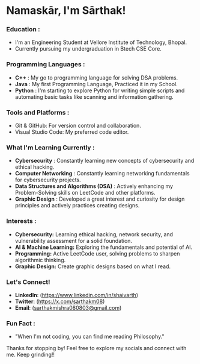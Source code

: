 # Namaskār, I'm Sārthak!  

### Education :
- I'm an Engineering Student at Vellore Institute of Technology, Bhopal.
- Currently pursuing my undergraduation in Btech CSE Core.
  
### Programming Languages : 
  - **C++** : My go to programming language for solving DSA problems.
  - **Java** : My first Programming Language, Practiced it in my School.
  - **Python** : I'm starting to explore Python for writing simple scripts
    and automating basic tasks like scanning and information gathering.

### Tools and Platforms :
  - Git & GitHub: For version control and collaboration.
  - Visual Studio Code: My preferred code editor.

### What I'm Learning Currently :
- **Cybersecurity** : Constantly learning new concepts of cybersecurity and ethical hacking.
- **Computer Networking** : Constantly learning networking fundamentals for cybersecurity projects.
- **Data Structures and Algorithms (DSA)** : Actively enhancing my Problem-Solving skills on LeetCode and other platforms.
- **Graphic Design** : Developed a great interest and curiosity for design principles and actively practices creating designs.

### Interests :
- **Cybersecurity:** Learning ethical hacking, network security, and vulnerability assessment for a solid foundation.
- **AI & Machine Learning:** Exploring the fundamentals and potential of AI.
- **Programming:** Active LeetCode user, solving problems to sharpen algorithmic thinking.
- **Graphic Design:** Create graphic designs based on what I read.
  
### Let's Connect!
- **LinkedIn**: (https://www.linkedin.com/in/shaivarth)
- **Twitter**: (https://x.com/sarthakm08)
- **Email**: (sarthakmishra080803@gmail.com)

### Fun Fact :
- "When I'm not coding, you can find me reading Philosophy."

Thanks for stopping by! Feel free to explore my socials and connect with me. Keep grinding!!




